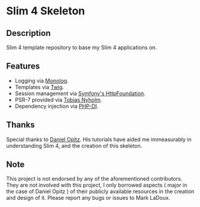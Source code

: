 # Slim 4 Skeleton

## Description

Slim 4 template repository to base my Slim 4 applications on.

## Features

* Logging via [Monolog](https://github.com/Seldaek/monolog).
* Templates via [Twig](https://twig.symfony.com/).
* Session management via [Symfony's HttpFoundation](https://symfony.com/doc/current/components/http_foundation.html).
* PSR-7 provided via [Tobias Nyholm](https://github.com/Nyholm/psr7).
* Dependency injection via [PHP-DI](https://php-di.org/).

## Thanks

Special thanks to [Daniel Opitz](https://odan.github.io/about.html). His tutorials have aided me
immeasurably in understanding Slim 4, and the creation of this skeleton.

## Note

This project is not endorsed by any of the aforementioned contributors. They are not involved
with this project, I only borrowed aspects ( major in the case of Daniel Opitz ) of their publicly
available resources in the creation and design of it. Please report any bugs or issues to Mark LaDoux.
